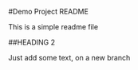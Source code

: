 #Demo Project README

This is a simple readme file

##HEADING 2

Just add some text, on a new branch